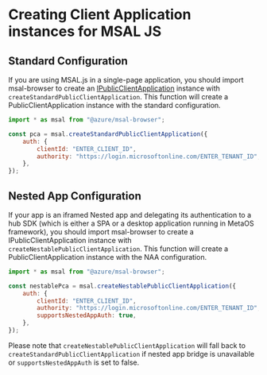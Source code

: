 # Creating Client Application instances for MSAL JS

## Standard Configuration

If you are using MSAL.js in a single-page application, you should import msal-browser to create an [IPublicClientApplication](.\lib\msal-browser\src\app\IPublicClientApplication.ts) instance with `createStandardPublicClientApplication`. This function will create a PublicClientApplication instance with the standard configuration.

```javascript
import * as msal from "@azure/msal-browser";

const pca = msal.createStandardPublicClientApplication({
    auth: {
        clientId: "ENTER_CLIENT_ID",
        authority: "https://login.microsoftonline.com/ENTER_TENANT_ID",
    },
});
```

## Nested App Configuration

If your app is an iframed Nested app and delegating its authentication to a hub SDK (which is either a SPA or a desktop application running in MetaOS framework), you should import msal-browser to create a IPublicClientApplication instance with `createNestablePublicClientApplication`. This function will create a PublicClientApplication instance with the NAA configuration.

```javascript
import * as msal from "@azure/msal-browser";

const nestablePca = msal.createNestablePublicClientApplication({
    auth: {
        clientId: "ENTER_CLIENT_ID",
        authority: "https://login.microsoftonline.com/ENTER_TENANT_ID",
        supportsNestedAppAuth: true,
    },
});
```

Please note that `createNestablePublicClientApplication` will fall back to `createStandardPublicClientApplication` if nested app bridge is unavailable or `supportsNestedAppAuth` is set to false.
